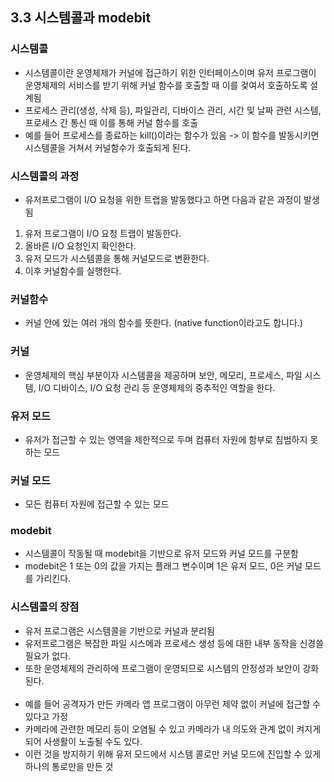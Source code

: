 ## 3.3 시스템콜과 modebit
### 시스템콜
  * 시스템콜이란 운영체제가 커널에 접근하기 위한 인터페이스이며 유저 프로그램이 운영체제의 서비스를 받기 위해 커널 함수를 호출할 때 이를 겇여서 호출하도록 설계됨
  * 프로세스 관리(생성, 삭제 등), 파일관리, 디바이스 관리, 시간 및 날짜 관련 시스템, 프로세스 간 통신 때 이를 통해 커널 함수를 호출
  * 예를 들어 프로세스를 종료하는 kill()이라는 함수가 있음 -> 이 함수를 발동시키면 시스템콜을 거쳐서 커널함수가 호출되게 된다.

### 시스템콜의 과정
  * 유저프로그램이 I/O 요청을 위한 트랩을 발동했다고 하면 다음과 같은 과정이 발생됨
  1. 유저 프로그램이 I/O 요청 트랩이 발동한다.
  2. 올바른 I/O 요청인지 확인한다.
  3. 유저 모드가 시스템콜을 통해 커널모드로 변환한다.
  4. 이후 커널함수를 실행한다.

### 커널함수
  * 커널 안에 있는 여러 개의 함수를 뜻한다. (native function이라고도 합니다.)

### 커널
  * 운영체제의 핵심 부분이자 시스템콜을 제공하며 보안, 메모리, 프로세스, 파일 시스템, I/O 디바이스, I/O 요청 관리 등 운영체제의 중추적인 역할을 한다.

### 유저 모드
  * 유저가 접근할 수 있는 영역을 제한적으로 두며 컴퓨터 자원에 함부로 침범하지 못하는 모드

### 커널 모드
  * 모든 컴퓨터 자원에 접근할 수 있는 모드

### modebit
  * 시스템콜이 작동될 때 modebit을 기반으로 유저 모드와 커널 모드를 구분함
  * modebit은 1 또는 0의 값을 가지는 플래그 변수이며 1은 유저 모드, 0은 커널 모드를 가리킨다.

### 시스템콜의 장점
  * 유저 프로그램은 시스템콜을 기반으로 커널과 분리됨
  * 유저프로그램은 복잡한 파일 시스메과 프로세스 생성 등에 대한 내부 동작을 신경쓸 필요가 없다.
  * 또한 운영체제의 관리하에 프로그램이 운영되므로 시스템의 안정성과 보안이 강화된다.
  <br><br>
  * 예를 들어 공격자가 만든 카메라 앱 프로그램이 아무런 제약 없이 커널에 접근할 수 있다고 가정
  * 카메라에 관련한 메모리 등이 오염될 수 있고 카메라가 내 의도와 관계 없이 켜지게 되어 사생활이 노출될 수도 있다.
  * 이런 것을 방지하기 위해 유저 모드에서 시스템 콜로만 커널 모드에 진입할 수 있게 하나의 통로만을 만든 것